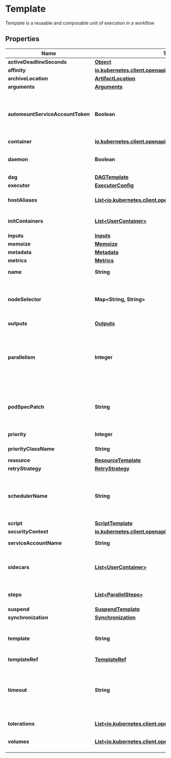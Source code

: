 

# Template

Template is a reusable and composable unit of execution in a workflow
## Properties

Name | Type | Description | Notes
------------ | ------------- | ------------- | -------------
**activeDeadlineSeconds** | [**Object**](.md) |  |  [optional]
**affinity** | [**io.kubernetes.client.openapi.models.V1Affinity**](io.kubernetes.client.openapi.models.V1Affinity.md) |  |  [optional]
**archiveLocation** | [**ArtifactLocation**](ArtifactLocation.md) |  |  [optional]
**arguments** | [**Arguments**](Arguments.md) |  |  [optional]
**automountServiceAccountToken** | **Boolean** | AutomountServiceAccountToken indicates whether a service account token should be automatically mounted in pods. ServiceAccountName of ExecutorConfig must be specified if this value is false. |  [optional]
**container** | [**io.kubernetes.client.openapi.models.V1Container**](io.kubernetes.client.openapi.models.V1Container.md) |  |  [optional]
**daemon** | **Boolean** | Deamon will allow a workflow to proceed to the next step so long as the container reaches readiness |  [optional]
**dag** | [**DAGTemplate**](DAGTemplate.md) |  |  [optional]
**executor** | [**ExecutorConfig**](ExecutorConfig.md) |  |  [optional]
**hostAliases** | [**List&lt;io.kubernetes.client.openapi.models.V1HostAlias&gt;**](io.kubernetes.client.openapi.models.V1HostAlias.md) | HostAliases is an optional list of hosts and IPs that will be injected into the pod spec |  [optional]
**initContainers** | [**List&lt;UserContainer&gt;**](UserContainer.md) | InitContainers is a list of containers which run before the main container. |  [optional]
**inputs** | [**Inputs**](Inputs.md) |  |  [optional]
**memoize** | [**Memoize**](Memoize.md) |  |  [optional]
**metadata** | [**Metadata**](Metadata.md) |  |  [optional]
**metrics** | [**Metrics**](Metrics.md) |  |  [optional]
**name** | **String** | Name is the name of the template | 
**nodeSelector** | **Map&lt;String, String&gt;** | NodeSelector is a selector to schedule this step of the workflow to be run on the selected node(s). Overrides the selector set at the workflow level. |  [optional]
**outputs** | [**Outputs**](Outputs.md) |  |  [optional]
**parallelism** | **Integer** | Parallelism limits the max total parallel pods that can execute at the same time within the boundaries of this template invocation. If additional steps/dag templates are invoked, the pods created by those templates will not be counted towards this total. |  [optional]
**podSpecPatch** | **String** | PodSpecPatch holds strategic merge patch to apply against the pod spec. Allows parameterization of container fields which are not strings (e.g. resource limits). |  [optional]
**priority** | **Integer** | Priority to apply to workflow pods. |  [optional]
**priorityClassName** | **String** | PriorityClassName to apply to workflow pods. |  [optional]
**resource** | [**ResourceTemplate**](ResourceTemplate.md) |  |  [optional]
**retryStrategy** | [**RetryStrategy**](RetryStrategy.md) |  |  [optional]
**schedulerName** | **String** | If specified, the pod will be dispatched by specified scheduler. Or it will be dispatched by workflow scope scheduler if specified. If neither specified, the pod will be dispatched by default scheduler. |  [optional]
**script** | [**ScriptTemplate**](ScriptTemplate.md) |  |  [optional]
**securityContext** | [**io.kubernetes.client.openapi.models.V1PodSecurityContext**](io.kubernetes.client.openapi.models.V1PodSecurityContext.md) |  |  [optional]
**serviceAccountName** | **String** | ServiceAccountName to apply to workflow pods |  [optional]
**sidecars** | [**List&lt;UserContainer&gt;**](UserContainer.md) | Sidecars is a list of containers which run alongside the main container Sidecars are automatically killed when the main container completes |  [optional]
**steps** | [**List&lt;ParallelSteps&gt;**](ParallelSteps.md) | Steps define a series of sequential/parallel workflow steps |  [optional]
**suspend** | [**SuspendTemplate**](SuspendTemplate.md) |  |  [optional]
**synchronization** | [**Synchronization**](Synchronization.md) |  |  [optional]
**template** | **String** | Template is the name of the template which is used as the base of this template. DEPRECATED: This field is not used. |  [optional]
**templateRef** | [**TemplateRef**](TemplateRef.md) |  |  [optional]
**timeout** | **String** | Timout allows to set the total node execution timeout duration counting from the node&#39;s start time. This duration also includes time in which the node spends in Pending state. This duration may not be applied to Step or DAG templates. |  [optional]
**tolerations** | [**List&lt;io.kubernetes.client.openapi.models.V1Toleration&gt;**](io.kubernetes.client.openapi.models.V1Toleration.md) | Tolerations to apply to workflow pods. |  [optional]
**volumes** | [**List&lt;io.kubernetes.client.openapi.models.V1Volume&gt;**](io.kubernetes.client.openapi.models.V1Volume.md) | Volumes is a list of volumes that can be mounted by containers in a template. |  [optional]



